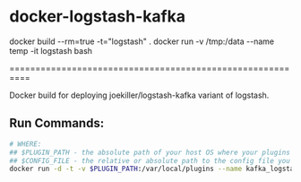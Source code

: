 docker-logstash-kafka
=====================

docker build --rm=true -t="logstash" .
docker run -v /tmp:/data --name temp -it logstash bash

==========================================================



Docker build for deploying joekiller/logstash-kafka variant of logstash.

## Run Commands:

```bash
# WHERE:
## $PLUGIN_PATH - the absolute path of your host OS where your plugins are located (can be left off if not needed, just remove the --pluginpath arg)
## $CONFIG_FILE - the relative or absolute path to the config file you want to run logstash with.
docker run -d -t -v $PLUGIN_PATH:/var/local/plugins --name kafka_logstash paulcichonski/docker-logstash-kafka agent --pluginpath /var/local/plugins -e "$(< $CONFIG_FILE)"
```
